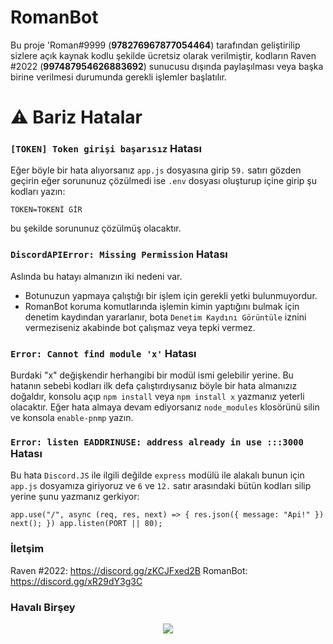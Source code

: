 # RomanBot

Bu proje 'Roman#9999 (**978276967877054464**) tarafından geliştirilip sizlere açık kaynak kodlu şekilde ücretsiz olarak verilmiştir, kodların Raven #2022 (**997487954626883692**) sunucusu dışında paylaşılması veya başka birine verilmesi durumunda gerekli işlemler başlatılır.

# ⚠️ Bariz Hatalar 

### `[TOKEN] Token girişi başarısız` Hatası

Eğer böyle bir hata alıyorsanız `app.js` dosyasına girip `59.` satırı gözden geçirin eğer sorununuz çözülmedi ise `.env` dosyası oluşturup içine girip şu kodları yazın:

`TOKEN=TOKENİ GİR`

bu şekilde sorununuz çözülmüş olacaktır.

### `DiscordAPIError: Missing Permission` Hatası

Aslında bu hatayı almanızın iki nedeni var.

- Botunuzun yapmaya çalıştığı bir işlem için gerekli yetki bulunmuyordur.
- RomanBot koruma komutlarında işlemin kimin yaptığını bulmak için denetim kaydından yararlanır, bota `Denetim Kaydını Görüntüle` iznini vermeziseniz akabinde bot çalışmaz veya tepki vermez.

### `Error: Cannot find module 'x'` Hatası

Burdaki "x" değişkendir herhangibi bir modül ismi gelebilir yerine. Bu hatanın sebebi kodları ilk defa çalıştırdıysanız böyle bir hata almanızız doğaldır, konsolu açıp `npm install` veya `npm install x` yazmanız yeterli olacaktır. Eğer hata almaya devam ediyorsanız `node_modules` klosörünü silin ve konsola `enable-pnmp` yazın.

### `Error: listen EADDRINUSE: address already in use :::3000` Hatası

Bu hata `Discord.JS` ile ilgili değilde `express` modülü ile alakalı bunun için `app.js` dosyamıza giriyoruz ve `6` ve `12.` satır arasındaki bütün kodları silip yerine şunu yazmanız gerkiyor:

```app.use("/", async (req, res, next) => { res.json({ message: "Api!" }) next(); }) app.listen(PORT || 80);```


### İletşim

Raven #2022: https://discord.gg/zKCJFxed2B
RomanBot: https://discord.gg/xR29dY3g3C
    
### Havalı Birşey

<div align="center">
    <a href="https://discord.com/users/978276967877054464">
  <img src="https://lanyard.cnrad.dev/api/978276967877054464"></a>
</div>
